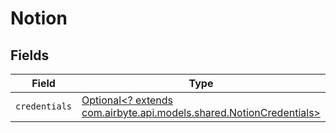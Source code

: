# Notion


## Fields

| Field                                                                                                           | Type                                                                                                            | Required                                                                                                        | Description                                                                                                     |
| --------------------------------------------------------------------------------------------------------------- | --------------------------------------------------------------------------------------------------------------- | --------------------------------------------------------------------------------------------------------------- | --------------------------------------------------------------------------------------------------------------- |
| `credentials`                                                                                                   | [Optional<? extends com.airbyte.api.models.shared.NotionCredentials>](../../models/shared/NotionCredentials.md) | :heavy_minus_sign:                                                                                              | N/A                                                                                                             |